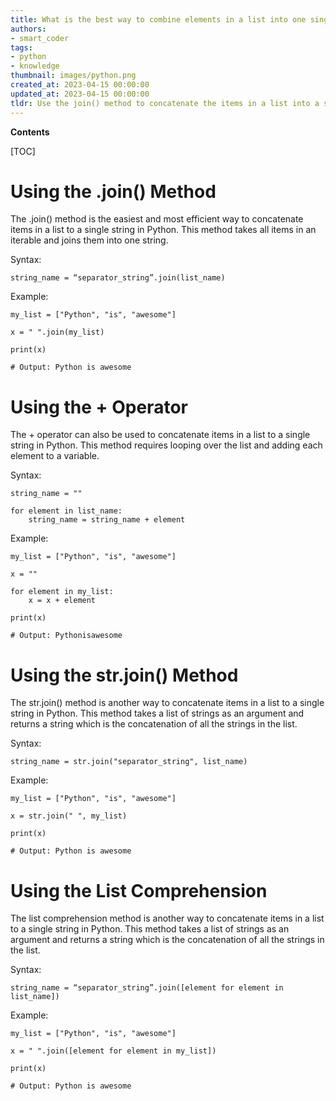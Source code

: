 ```yaml
---
title: What is the best way to combine elements in a list into one single string?
authors:
- smart_coder
tags:
- python
- knowledge
thumbnail: images/python.png
created_at: 2023-04-15 00:00:00
updated_at: 2023-04-15 00:00:00
tldr: Use the join() method to concatenate the items in a list into a single string.
---
```


**Contents**

[TOC]

# Using the .join() Method
The .join() method is the easiest and most efficient way to concatenate items in a list to a single string in Python. This method takes all items in an iterable and joins them into one string.

Syntax:
```
string_name = “separator_string”.join(list_name)
```

Example:
```
my_list = ["Python", "is", "awesome"]

x = " ".join(my_list)

print(x)

# Output: Python is awesome
```

# Using the + Operator
The + operator can also be used to concatenate items in a list to a single string in Python. This method requires looping over the list and adding each element to a variable.

Syntax:
```
string_name = ""

for element in list_name:
    string_name = string_name + element
```

Example:
```
my_list = ["Python", "is", "awesome"]

x = ""

for element in my_list:
    x = x + element

print(x)

# Output: Pythonisawesome
```

# Using the str.join() Method
The str.join() method is another way to concatenate items in a list to a single string in Python. This method takes a list of strings as an argument and returns a string which is the concatenation of all the strings in the list.

Syntax:
```
string_name = str.join("separator_string", list_name)
```

Example:
```
my_list = ["Python", "is", "awesome"]

x = str.join(" ", my_list)

print(x)

# Output: Python is awesome
```

# Using the List Comprehension
The list comprehension method is another way to concatenate items in a list to a single string in Python. This method takes a list of strings as an argument and returns a string which is the concatenation of all the strings in the list.

Syntax:
```
string_name = “separator_string”.join([element for element in list_name])
```

Example:
```
my_list = ["Python", "is", "awesome"]

x = " ".join([element for element in my_list])

print(x)

# Output: Python is awesome
```
